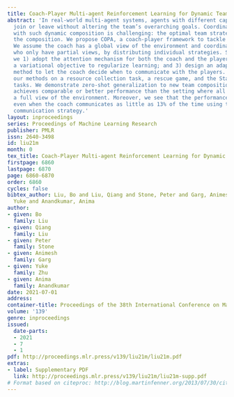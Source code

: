 ```yaml
---
title: Coach-Player Multi-agent Reinforcement Learning for Dynamic Team Composition
abstract: 'In real-world multi-agent systems, agents with different capabilities may
  join or leave without altering the team’s overarching goals. Coordinating teams
  with such dynamic composition is challenging: the optimal team strategy varies with
  the composition. We propose COPA, a coach-player framework to tackle this problem.
  We assume the coach has a global view of the environment and coordinates the players,
  who only have partial views, by distributing individual strategies. Specifically,
  we 1) adopt the attention mechanism for both the coach and the players; 2) propose
  a variational objective to regularize learning; and 3) design an adaptive communication
  method to let the coach decide when to communicate with the players. We validate
  our methods on a resource collection task, a rescue game, and the StarCraft micromanagement
  tasks. We demonstrate zero-shot generalization to new team compositions. Our method
  achieves comparable or better performance than the setting where all players have
  a full view of the environment. Moreover, we see that the performance remains high
  even when the coach communicates as little as 13% of the time using the adaptive
  communication strategy.'
layout: inproceedings
series: Proceedings of Machine Learning Research
publisher: PMLR
issn: 2640-3498
id: liu21m
month: 0
tex_title: Coach-Player Multi-agent Reinforcement Learning for Dynamic Team Composition
firstpage: 6860
lastpage: 6870
page: 6860-6870
order: 6860
cycles: false
bibtex_author: Liu, Bo and Liu, Qiang and Stone, Peter and Garg, Animesh and Zhu,
  Yuke and Anandkumar, Anima
author:
- given: Bo
  family: Liu
- given: Qiang
  family: Liu
- given: Peter
  family: Stone
- given: Animesh
  family: Garg
- given: Yuke
  family: Zhu
- given: Anima
  family: Anandkumar
date: 2021-07-01
address:
container-title: Proceedings of the 38th International Conference on Machine Learning
volume: '139'
genre: inproceedings
issued:
  date-parts:
  - 2021
  - 7
  - 1
pdf: http://proceedings.mlr.press/v139/liu21m/liu21m.pdf
extras:
- label: Supplementary PDF
  link: http://proceedings.mlr.press/v139/liu21m/liu21m-supp.pdf
# Format based on citeproc: http://blog.martinfenner.org/2013/07/30/citeproc-yaml-for-bibliographies/
---
```

